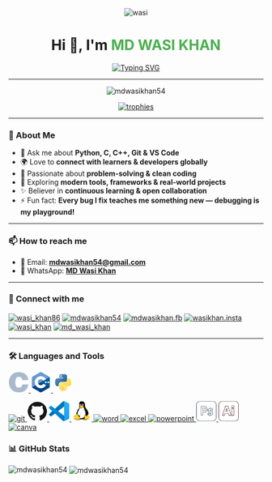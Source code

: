 <p align="center">
  <img src="https://media.licdn.com/dms/image/v2/D5616AQHANljxyq9YVg/profile-displaybackgroundimage-shrink_350_1400/B56ZiK6iJuHUAk-/0/1754677258100?e=1760572800&v=beta&t=1vP0kR1fqyKQ7tUmDWypMOMFyvd9ainZdlRcKhfO51E" alt='wasi' />
</p>

<h1 align="center">Hi 👋, I'm <span style="color:#4CAF50;">MD WASI KHAN</span></h1>

<!-- Typing animation with hacking-style monospace font -->
<p align="center">
  <a href="https://git.io/typing-svg">
    <img src="https://readme-typing-svg.demolab.com?font=Courier+New&weight=700&size=17&pause=1000&color=00FF00&center=true&vCenter=true&width=650&lines=Python+Learner+%7C+Aspiring+Software+Developer+%7C+Tech+Enthusiast" alt="Typing SVG" />
  </a>
</p>

---

<p align="center"> 
  <img src="https://komarev.com/ghpvc/?username=mdwasikhan54&label=Profile%20views&color=4CAF50&style=flat" alt="mdwasikhan54" /> 
</p>

<p align="center"> 
  <a href="https://github.com/ryo-ma/github-profile-trophy">
    <img src="https://github-profile-trophy.vercel.app/?username=mdwasikhan54&theme=algolia&margin-w=10&margin-h=10&row=1&column=6" alt="trophies" />
  </a> 
</p>

---

### 🌟 About Me
- 💬 Ask me about **Python, C, C++, Git & VS Code**
- 🌍 Love to **connect with learners & developers globally**
- 🚀 Passionate about **problem-solving & clean coding**
- 🎯 Exploring **modern tools, frameworks & real-world projects**
- ✨ Believer in **continuous learning & open collaboration**
- ⚡ Fun fact: **Every bug I fix teaches me something new — debugging is my playground!**

---

### 📫 How to reach me
- 📧 Email: **mdwasikhan54@gmail.com**  
- 💬 WhatsApp: <a href="https://api.whatsapp.com/send/?phone=8801888387586&text&type=phone_number&app_absent=0" target="_blank"><b>MD Wasi Khan</b></a>

---

### 🤝 Connect with me
<p align="left">
<a href="https://twitter.com/wasi_khan86" target="blank"><img align="center" src="https://raw.githubusercontent.com/rahuldkjain/github-profile-readme-generator/master/src/images/icons/Social/twitter.svg" alt="wasi_khan86" height="30" width="40" /></a>
<a href="https://linkedin.com/in/mdwasikhan54" target="blank"><img align="center" src="https://raw.githubusercontent.com/rahuldkjain/github-profile-readme-generator/master/src/images/icons/Social/linked-in-alt.svg" alt="mdwasikhan54" height="30" width="40" /></a>
<a href="https://fb.com/mdwasikhan.fb" target="blank"><img align="center" src="https://raw.githubusercontent.com/rahuldkjain/github-profile-readme-generator/master/src/images/icons/Social/facebook.svg" alt="mdwasikhan.fb" height="30" width="40" /></a>
<a href="https://instagram.com/wasikhan.insta" target="blank"><img align="center" src="https://raw.githubusercontent.com/rahuldkjain/github-profile-readme-generator/master/src/images/icons/Social/instagram.svg" alt="wasikhan.insta" height="30" width="40" /></a>
<a href="https://www.hackerrank.com/wasi_khan" target="blank"><img align="center" src="https://raw.githubusercontent.com/rahuldkjain/github-profile-readme-generator/master/src/images/icons/Social/hackerrank.svg" alt="wasi_khan" height="30" width="40" /></a>
<a href="https://www.leetcode.com/md_wasi_khan" target="blank"><img align="center" src="https://raw.githubusercontent.com/rahuldkjain/github-profile-readme-generator/master/src/images/icons/Social/leet-code.svg" alt="md_wasi_khan" height="30" width="40" /></a>
</p>

---

### 🛠️ Languages and Tools
<p align="left"> 
  <!-- Core languages -->
  <a href="https://www.cprogramming.com/" target="_blank"> <img src="https://raw.githubusercontent.com/devicons/devicon/master/icons/c/c-original.svg" alt="c" width="40" height="40"/> </a>
  <a href="https://www.w3schools.com/cpp/" target="_blank"> <img src="https://raw.githubusercontent.com/devicons/devicon/master/icons/cplusplus/cplusplus-original.svg" alt="cplusplus" width="40" height="40"/> </a>
  <a href="https://www.python.org" target="_blank"> <img src="https://raw.githubusercontent.com/devicons/devicon/master/icons/python/python-original.svg" alt="python" width="40" height="40"/> </a>
  
  <!-- Tools -->
  <a href="https://git-scm.com/" target="_blank"> <img src="https://www.vectorlogo.zone/logos/git-scm/git-scm-icon.svg" alt="git" width="40" height="40"/> </a>
  <a href="https://github.com/" target="_blank"> <img src="https://raw.githubusercontent.com/devicons/devicon/master/icons/github/github-original.svg" alt="github" width="40" height="40"/> </a>
  <a href="https://code.visualstudio.com/" target="_blank"> <img src="https://raw.githubusercontent.com/devicons/devicon/master/icons/vscode/vscode-original.svg" alt="vscode" width="40" height="40"/> </a>
  <a href="https://www.linux.org/" target="_blank"> <img src="https://raw.githubusercontent.com/devicons/devicon/master/icons/linux/linux-original.svg" alt="linux" width="40" height="40"/> </a>
  <a href="https://www.microsoft.com/en/microsoft-365/word" target="_blank"> <img src="https://img.icons8.com/color/48/000000/ms-word.png" alt="word" width="40" height="40"/> </a>
  <a href="https://www.microsoft.com/en/microsoft-365/excel" target="_blank"> <img src="https://img.icons8.com/color/48/000000/ms-excel.png" alt="excel" width="40" height="40"/> </a>
  <a href="https://www.microsoft.com/en/microsoft-365/powerpoint" target="_blank"> <img src="https://img.icons8.com/color/48/000000/ms-powerpoint.png" alt="powerpoint" width="40" height="40"/> </a>
  <a href="https://www.photoshop.com/" target="_blank"> <img src="https://raw.githubusercontent.com/devicons/devicon/master/icons/photoshop/photoshop-line.svg" alt="photoshop" width="40" height="40"/> </a>
  <a href="https://www.adobe.com/in/products/illustrator.html" target="_blank"> <img src="https://raw.githubusercontent.com/devicons/devicon/master/icons/illustrator/illustrator-line.svg" alt="illustrator" width="40" height="40"/> </a>
  <a href="https://www.canva.com/" target="_blank"> <img src="https://img.icons8.com/fluency/48/000000/canva.png" alt="canva" width="40" height="40"/> </a>



### 📊 GitHub Stats
<p><img align="left" src="https://github-readme-stats.vercel.app/api/top-langs?username=mdwasikhan54&show_icons=true&locale=en&layout=compact&theme=radical" alt="mdwasikhan54" /></p>

<p>&nbsp;<img align="center" src="https://github-readme-stats.vercel.app/api?username=mdwasikhan54&show_icons=true&locale=en&theme=radical" alt="mdwasikhan54" /></p>

